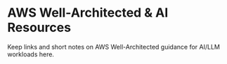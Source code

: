# AWS Well-Architected & AI Resources

Keep links and short notes on AWS Well-Architected guidance for AI/LLM workloads here.
